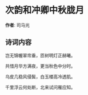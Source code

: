 # 次韵和冲卿中秋胧月

**作者**: 司马光

## 诗词内容

岂无锦幄翠帘垂，匝树明灯正赫曦。

共惜月华方满夜，更当秋色中分时。

乌皮几稳风侵鬓，白玉楼高冷透肌。

千里浮云何处断，北来试问雁应知。


